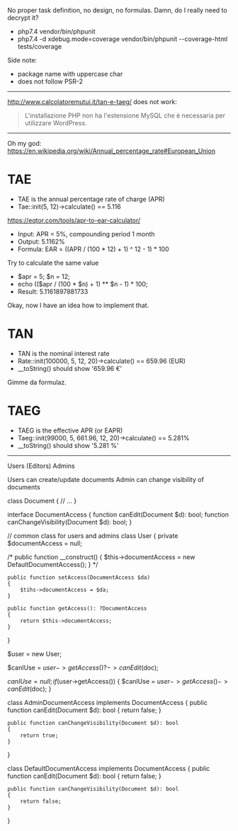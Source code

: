 No proper task definition, no design, no formulas.
Damn, do I really need to decrypt it?

 - php7.4 vendor/bin/phpunit
 - php7.4 -d xdebug.mode=coverage vendor/bin/phpunit  --coverage-html tests/coverage

Side note:

 - package name with uppercase char
 - does not follow PSR-2

* * *

<http://www.calcolatoremutui.it/tan-e-taeg/> does not work:

> L'installazione PHP non ha l'estensione MySQL che è necessaria per utilizzare WordPress.

* * *

Oh my god: <https://en.wikipedia.org/wiki/Annual_percentage_rate#European_Union>


# TAE

 - TAE is the annual percentage rate of charge (APR)
 - Tae::init(5, 12)->calculate() == 5.116
 
<https://eqtor.com/tools/apr-to-ear-calculator/>

 - Input: APR = 5%, compounding period 1 month
 - Output: 5.1162%
 - Formula: EAR = ((APR / (100 * 12) + 1) ^ 12 - 1) * 100

Try to calculate the same value

 - $apr = 5; $n = 12;
 - echo (($apr / (100 * $n) + 1) ** $n - 1) * 100;
 - Result: 5.1161897881733

Okay, now I have an idea how to implement that.


# TAN

 - TAN is the nominal interest rate
 - Rate::init(100000, 5, 12, 20)->calculate() == 659.96 (EUR)
 - __toString() should show '659.96 €'

Gimme da formulaz.


# TAEG

 - TAEG is the effective APR (or EAPR)
 - Taeg::init(99000, 5, 661.96, 12, 20)->calculate() == 5.281%
 - __toString() should show '5.281 %'

-------------------------------------------------------

Users (Editors)
Admins

Users can create/update documents
Admin can change visibility of documents

class Document
{
    // ...
}

interface DocumentAccess
{
    function canEdit(Document $d): bool;
    function canChangeVisibility(Document $d): bool;
}

// common class for users and admins
class User
{
    private $documentAccess = null;

/*
    public function __construct()
    {
        $this->documentAccess = new DefaultDocumentAccess();
    }
*/

    public function setAccess(DocumentAccess $da)
    {
        $tihs->documentAccess = $da;
    }

    public function getAccess(): ?DocumentAccess
    {
        return $this->documentAccess;
    }
}

$user = new User;

$canIUse = $user->getAccess()?->canEdit($doc);

$canIUse = null;
if ($user->getAccess()) {
    $canIUse = $user->getAccess()->canEdit($doc);
}

class AdminDocumentAccess implements DocumentAccess 
{
    public function canEdit(Document $d): bool
    {
        return false;
    }

    public function canChangeVisibility(Document $d): bool
    {
        return true;
    }
}

class DefaultDocumentAccess implements DocumentAccess
{
    public function canEdit(Document $d): bool
    {
        return false;
    }

    public function canChangeVisibility(Document $d): bool
    {
        return false;
    }
}
